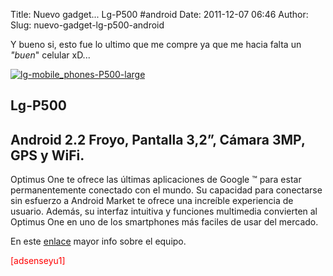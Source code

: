Title: Nuevo gadget... Lg-P500 #android
Date: 2011-12-07 06:46
Author:  
Slug: nuevo-gadget-lg-p500-android

Y bueno si, esto fue lo ultimo que me compre ya que me hacia falta un
*"buen*" celular xD...  

[![](http://abr4xas.org/wp-content/uploads/2011/12/lg-mobile_phones-P500-large.jpg "lg-mobile_phones-P500-large")](http://abr4xas.org/wp-content/uploads/2011/12/lg-mobile_phones-P500-large.jpg)

Lg-P500
-------

Android 2.2 Froyo, Pantalla 3,2”, Cámara 3MP, GPS y WiFi.
---------------------------------------------------------

Optimus One te ofrece las últimas aplicaciones de Google ™ para estar
permanentemente conectado con el mundo. Su capacidad para conectarse sin
esfuerzo a Android Market te ofrece una increíble experiencia de
usuario. Además, su interfaz intuitiva y funciones multimedia convierten
al Optimus One en uno de los smartphones más faciles de usar del
mercado.

En este
[enlace](http://www.lg.com/es/telefonia-movil/moviles-lg/LG-touch-P500-Optimus-One.jsp "LG-P500")
mayor info sobre el equipo.

<span style="color: #ff0000;">[adsenseyu1]</span>
